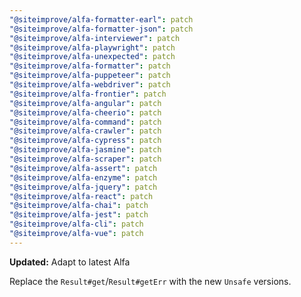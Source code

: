 ```yaml
---
"@siteimprove/alfa-formatter-earl": patch
"@siteimprove/alfa-formatter-json": patch
"@siteimprove/alfa-interviewer": patch
"@siteimprove/alfa-playwright": patch
"@siteimprove/alfa-unexpected": patch
"@siteimprove/alfa-formatter": patch
"@siteimprove/alfa-puppeteer": patch
"@siteimprove/alfa-webdriver": patch
"@siteimprove/alfa-frontier": patch
"@siteimprove/alfa-angular": patch
"@siteimprove/alfa-cheerio": patch
"@siteimprove/alfa-command": patch
"@siteimprove/alfa-crawler": patch
"@siteimprove/alfa-cypress": patch
"@siteimprove/alfa-jasmine": patch
"@siteimprove/alfa-scraper": patch
"@siteimprove/alfa-assert": patch
"@siteimprove/alfa-enzyme": patch
"@siteimprove/alfa-jquery": patch
"@siteimprove/alfa-react": patch
"@siteimprove/alfa-chai": patch
"@siteimprove/alfa-jest": patch
"@siteimprove/alfa-cli": patch
"@siteimprove/alfa-vue": patch
---
```


**Updated:** Adapt to latest Alfa

Replace the `Result#get`/`Result#getErr` with the new `Unsafe` versions.
